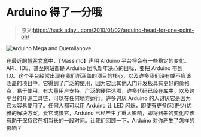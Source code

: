 # Arduino 得了一分哦

> 原文:[https://hack aday . com/2010/01/02/arduino-head-for-one-point-oh/](https://hackaday.com/2010/01/02/arduino-headed-for-one-point-oh/)

![](../Images/6e157828ca9a64a024d1be4b11d1d098.png "Arduino Mega and Duemilanove")

在最近的[博客文章](http://arduino.cc/blog/?p=392)中，【Massimo】声明 Arduino 平台将会有一些稳定的变化。API、IDE、甚至网站都是 Arduino 团队新年决心的目标，要把 Arduino 带到 1.0。这个平台经常出现在我们所涵盖的项目的核心，以及许多我们没有或不应该涵盖的项目中。它得到了广泛的使用，因为它比其他入门开发板具有更好的价格点，易于使用，有大量用户支持，广泛的硬件选项，许多代码已经在库中，以及跨平台的开源工具链，可以在任何地方运行。许多讨厌 Arduino 的人讨厌它是因为它太容易使用了。任何人都可以用 Arduino 让 LED 闪烁，即使有更多(和更少)优雅的解决方案。爱它或恨它，Arduino 已经产生了重大影响，即将到来的变化应该有助于保持它在相当长的一段时间。让我们回顾一下，Arduino 对你产生了怎样的影响？